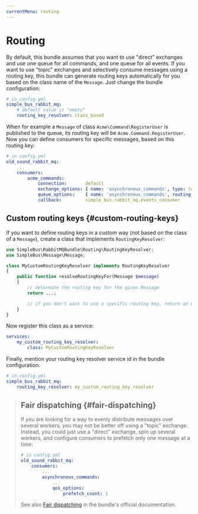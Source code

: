```yaml
---
currentMenu: routing
---
```


# Routing

By default, this bundle assumes that you want to use "direct" exchanges and use one queue for all commands, and one
queue for all events. If you want to use "topic" exchanges and selectively consume messages using a routing key, this
bundle can generate routing keys automatically for you based on the class name of the `Message`. Just change the
bundle configuration:

```yaml
# in config.yml
simple_bus_rabbit_mq:
    # default value is "empty"
    routing_key_resolver: class_based
```

When for example a `Message` of class `Acme\Command\RegisterUser` is published to the queue, its routing key will be
`Acme.Command.RegisterUser`. Now you can define consumers for specific messages, based on this routing key:

```yaml
# in config.yml
old_sound_rabbit_mq:
    ...
    consumers:
        acme_commands:
            connection:       default
            exchange_options: { name: 'asynchronous_commands', type: topic }
            queue_options:    { name: 'asynchronous_commands', routing_keys: ['Acme.Command.#'] }
            callback:         simple_bus.rabbit_mq.events_consumer
```

## Custom routing keys {#custom-routing-keys}

If you want to define routing keys in a custom way (not based on the class of a `Message`), create a class that
implements `RoutingKeyResolver`:

```php
use SimpleBus\RabbitMQBundle\Routing\RoutingKeyResolver;
use SimpleBus\Message\Message;

class MyCustomRoutingKeyResolver implements RoutingKeyResolver
{
    public function resolveRoutingKeyFor(Message $message)
    {
        // determine the routing key for the given Message
        return ...;

        // if you don't want to use a specific routing key, return an empty string
    }
}
```

Now register this class as a service:

```yaml
services:
    my_custom_routing_key_resolver:
        class: MyCustomRoutingKeyResolver
```

Finally, mention your routing key resolver service id in the bundle configuration:

```yaml
# in config.yml
simple_bus_rabbit_mq:
    routing_key_resolver: my_custom_routing_key_resolver
```

> ## Fair dispatching {#fair-dispatching}
>
> If you are looking for a way to evenly distribute messages over several workers, you may not be better off using a
> "topic" exchange. Instead, you could just use a "direct" exchange, spin up several workers, and configure
> consumers to prefetch only one message at a time:
>
> ```yaml
> # in config.yml
> old_sound_rabbit_mq:
>     consumers:
>         ...
>         asynchronous_commands:
>             ...
>             qos_options:
>                 prefetch_count: 1
> ```
>
> See also [Fair dispatching](https://github.com/videlalvaro/RabbitMqBundle#fair-dispatching) in the bundle's official
> documentation.

